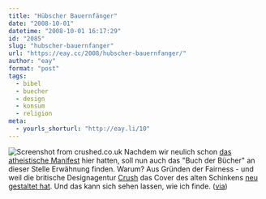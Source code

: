 ```yaml
---
title: "Hübscher Bauernfänger"
date: "2008-10-01"
datetime: "2008-10-01 16:17:29"
id: "2085"
slug: "hubscher-bauernfanger"
url: "https://eay.cc/2008/hubscher-bauernfanger/"
author: "eay"
format: "post"
tags:
  - bibel
  - buecher
  - design
  - konsum
  - religion
meta:
  - yourls_shorturl: "http://eay.li/10"
---
```


![](/uploads/2008/crushbible.jpg "Screenshot from crushed.co.uk") Nachdem wir neulich schon [das atheistische Manifest](//eay.cc/2008/der-gotteswahn/) hier hatten, soll nun auch das "Buch der Bücher" an dieser Stelle Erwähnung finden. Warum? Aus Gründen der Fairness - und weil die britische Designagentur [Crush](http://www.crushed.co.uk/) das Cover des alten Schinkens [neu gestaltet hat](http://www.crushed.co.uk/Our_Work/Publishing/The_Bible/). Und das kann sich sehen lassen, wie ich finde. ([via](http://stylespion.de/die-bibel-im-neuen-gewand/2654/))
